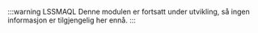 :::warning LSSMAQL
Denne modulen er fortsatt under utvikling, så ingen informasjon er tilgjengelig her ennå.
:::